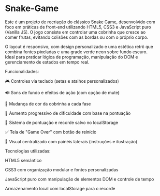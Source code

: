 # Snake-Game
Este é um projeto de recriação do clássico Snake Game, desenvolvido com foco em práticas de front-end utilizando HTML5, CSS3 e JavaScript puro (Vanilla JS). O jogo consiste em controlar uma cobrinha que cresce ao comer frutas, evitando colisões com as bordas ou com o próprio corpo.

O layout é responsivo, com design personalizado e uma estética retrô que combina fontes pixeladas e uma grade verde neon sobre fundo escuro. Ideal para praticar lógica de programação, manipulação do DOM e gerenciamento de estados em tempo real.

Funcionalidades:

🎮 Controles via teclado (setas e atalhos personalizados)

🔊 Sons de fundo e efeitos de ação (com opção de mute)

🌈 Mudança de cor da cobrinha a cada fase

🚀 Aumento progressivo de dificuldade com base na pontuação

🧠 Sistema de pontuação e recorde salvo no localStorage

✅ Tela de "Game Over" com botão de reinício

📱 Visual centralizado com painéis laterais (instruções e ilustração)

Tecnologias utilizadas:

HTML5 semântico

CSS3 com organização modular e fontes personalizadas

JavaScript puro com manipulação de elementos DOM e controle de tempo

Armazenamento local com localStorage para o recorde
